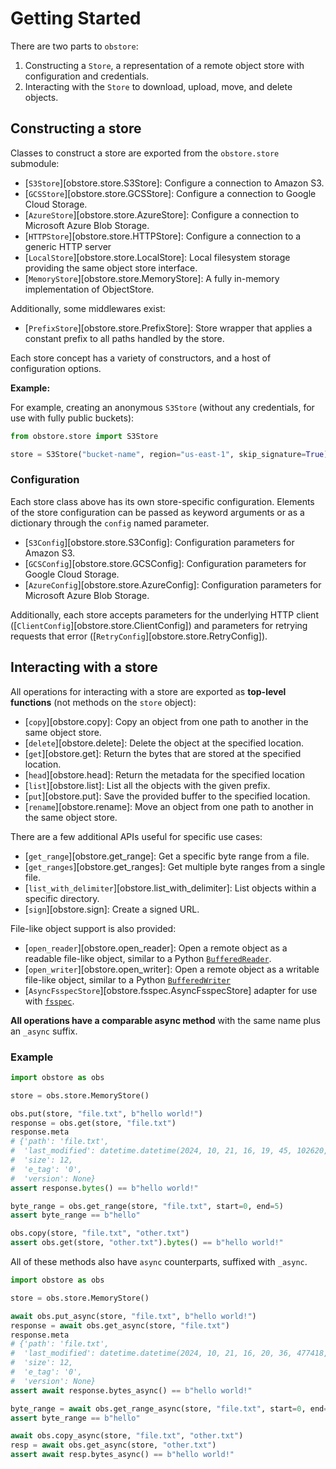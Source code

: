 # Getting Started

There are two parts to `obstore`:

1. Constructing a `Store`, a representation of a remote object store with configuration and credentials.
2. Interacting with the `Store` to download, upload, move, and delete objects.

## Constructing a store

Classes to construct a store are exported from the `obstore.store` submodule:

- [`S3Store`][obstore.store.S3Store]: Configure a connection to Amazon S3.
- [`GCSStore`][obstore.store.GCSStore]: Configure a connection to Google Cloud Storage.
- [`AzureStore`][obstore.store.AzureStore]: Configure a connection to Microsoft Azure Blob Storage.
- [`HTTPStore`][obstore.store.HTTPStore]: Configure a connection to a generic HTTP server
- [`LocalStore`][obstore.store.LocalStore]: Local filesystem storage providing the same object store interface.
- [`MemoryStore`][obstore.store.MemoryStore]: A fully in-memory implementation of ObjectStore.

Additionally, some middlewares exist:

- [`PrefixStore`][obstore.store.PrefixStore]: Store wrapper that applies a constant prefix to all paths handled by the store.

Each store concept has a variety of constructors, and a host of configuration options.

**Example:**

For example, creating an anonymous `S3Store` (without any credentials, for use with fully public buckets):

```py
from obstore.store import S3Store

store = S3Store("bucket-name", region="us-east-1", skip_signature=True)
```

### Configuration

Each store class above has its own store-specific configuration. Elements of the store configuration can be passed as keyword arguments or as a dictionary through the `config` named parameter.

- [`S3Config`][obstore.store.S3Config]: Configuration parameters for Amazon S3.
- [`GCSConfig`][obstore.store.GCSConfig]: Configuration parameters for Google Cloud Storage.
- [`AzureConfig`][obstore.store.AzureConfig]: Configuration parameters for Microsoft Azure Blob Storage.

Additionally, each store accepts parameters for the underlying HTTP client ([`ClientConfig`][obstore.store.ClientConfig]) and parameters for retrying requests that error ([`RetryConfig`][obstore.store.RetryConfig]).

## Interacting with a store

All operations for interacting with a store are exported as **top-level functions** (not methods on the `store` object):

- [`copy`][obstore.copy]: Copy an object from one path to another in the same object store.
- [`delete`][obstore.delete]: Delete the object at the specified location.
- [`get`][obstore.get]: Return the bytes that are stored at the specified location.
- [`head`][obstore.head]: Return the metadata for the specified location
- [`list`][obstore.list]: List all the objects with the given prefix.
- [`put`][obstore.put]: Save the provided buffer to the specified location.
- [`rename`][obstore.rename]: Move an object from one path to another in the same object store.

There are a few additional APIs useful for specific use cases:

- [`get_range`][obstore.get_range]: Get a specific byte range from a file.
- [`get_ranges`][obstore.get_ranges]: Get multiple byte ranges from a single file.
- [`list_with_delimiter`][obstore.list_with_delimiter]: List objects within a specific directory.
- [`sign`][obstore.sign]: Create a signed URL.

File-like object support is also provided:

- [`open_reader`][obstore.open_reader]: Open a remote object as a readable file-like object, similar to a Python [`BufferedReader`](https://docs.python.org/3/library/io.html#io.BufferedReader).
- [`open_writer`][obstore.open_writer]: Open a remote object as a writable file-like object, similar to a Python [`BufferedWriter`](https://docs.python.org/3/library/io.html#io.BufferedWriter)
- [`AsyncFsspecStore`][obstore.fsspec.AsyncFsspecStore] adapter for use with [`fsspec`](https://github.com/fsspec/filesystem_spec).

**All operations have a comparable async method** with the same name plus an `_async` suffix.

### Example

```py
import obstore as obs

store = obs.store.MemoryStore()

obs.put(store, "file.txt", b"hello world!")
response = obs.get(store, "file.txt")
response.meta
# {'path': 'file.txt',
#  'last_modified': datetime.datetime(2024, 10, 21, 16, 19, 45, 102620, tzinfo=datetime.timezone.utc),
#  'size': 12,
#  'e_tag': '0',
#  'version': None}
assert response.bytes() == b"hello world!"

byte_range = obs.get_range(store, "file.txt", start=0, end=5)
assert byte_range == b"hello"

obs.copy(store, "file.txt", "other.txt")
assert obs.get(store, "other.txt").bytes() == b"hello world!"
```

All of these methods also have `async` counterparts, suffixed with `_async`.

```py
import obstore as obs

store = obs.store.MemoryStore()

await obs.put_async(store, "file.txt", b"hello world!")
response = await obs.get_async(store, "file.txt")
response.meta
# {'path': 'file.txt',
#  'last_modified': datetime.datetime(2024, 10, 21, 16, 20, 36, 477418, tzinfo=datetime.timezone.utc),
#  'size': 12,
#  'e_tag': '0',
#  'version': None}
assert await response.bytes_async() == b"hello world!"

byte_range = await obs.get_range_async(store, "file.txt", start=0, end=5)
assert byte_range == b"hello"

await obs.copy_async(store, "file.txt", "other.txt")
resp = await obs.get_async(store, "other.txt")
assert await resp.bytes_async() == b"hello world!"
```
